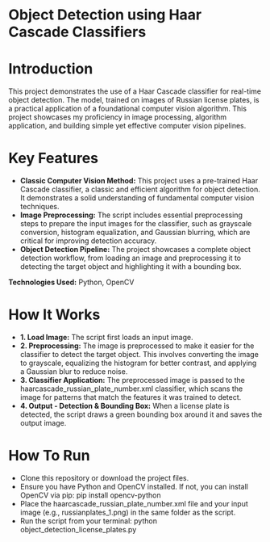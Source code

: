 # Object Detection using Haar Cascade Classifiers

# Introduction
This project demonstrates the use of a Haar Cascade classifier for real-time object detection. The model, trained on images of Russian license plates, 
is a practical application of a foundational computer vision algorithm. This project showcases my proficiency in image processing, algorithm application, 
and building simple yet effective computer vision pipelines.

# Key Features
+ **Classic Computer Vision Method:** This project uses a pre-trained Haar Cascade classifier, a classic and efficient algorithm for object detection.
It demonstrates a solid understanding of fundamental computer vision techniques.
+ **Image Preprocessing:** The script includes essential preprocessing steps to prepare the input images for the classifier, such as grayscale conversion,
histogram equalization, and Gaussian blurring, which are critical for improving detection accuracy.
+ **Object Detection Pipeline:** The project showcases a complete object detection workflow, from loading an image and preprocessing it to detecting the
target object and highlighting it with a bounding box.

**Technologies Used:** Python, OpenCV

# How It Works
+ **1. Load Image:** The script first loads an input image.
+ **2. Preprocessing:** The image is preprocessed to make it easier for the classifier to detect the target object. This involves converting the image to grayscale, equalizing the histogram for better contrast, and applying a Gaussian blur to reduce noise.
+ **3. Classifier Application:** The preprocessed image is passed to the haarcascade_russian_plate_number.xml classifier, which scans the image for patterns that match the features it was trained to detect.
+ **4. Output - Detection & Bounding Box:** When a license plate is detected, the script draws a green bounding box around it and saves the output image.

# How To Run
+ Clone this repository or download the project files.
+ Ensure you have Python and OpenCV installed. If not, you can install OpenCV via pip:
  pip install opencv-python
+ Place the haarcascade_russian_plate_number.xml file and your input image (e.g., russianplates_1.png) in the same folder as the script.
+ Run the script from your terminal: python object_detection_license_plates.py


